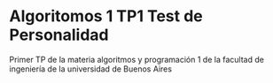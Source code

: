 # Algoritomos 1 TP1 Test de Personalidad
 Primer TP de la materia algoritmos y programación 1 de la facultad de ingeniería de la universidad de Buenos Aires
